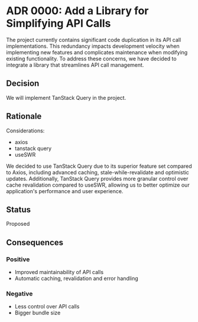 # ADR 0000: Add a Library for Simplifying API Calls

The project currently contains significant code duplication in its API call implementations. This redundancy impacts development velocity when implementing new features and complicates maintenance when modifying existing functionality. To address these concerns, we have decided to integrate a library that streamlines API call management.

## Decision

We will implement TanStack Query in the project.

## Rationale

Considerations:
* axios
* tanstack query
* useSWR

We decided to use TanStack Query due to its superior feature set compared to Axios, including advanced caching, stale-while-revalidate and optimistic updates. Additionally, TanStack Query provides more granular control over cache revalidation compared to useSWR, allowing us to better optimize our application's performance and user experience.

## Status

Proposed

## Consequences

### Positive

* Improved maintainability of API calls
* Automatic caching, revalidation and error handling

### Negative

* Less control over API calls
* Bigger bundle size
